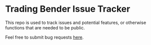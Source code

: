 # Trading Bender Issue Tracker
This repo is used to track issues and potential features, or otherwise functions that are needed to be public.

Feel free to submit bug requests [here](/../../issues/new).
